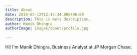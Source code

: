 ```yaml
---
title: About
date: 2019-05-12T12:14:34.000+06:00
description: This is meta description.
author: Manik Dhingra
authorImage: images/about/profile.jpg

---
```

Hi! I'm Manik Dhingra, Business Analyst at JP Morgan Chase.